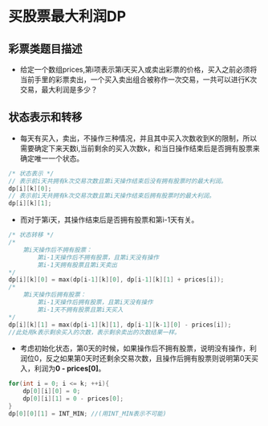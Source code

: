 # 买股票最大利润DP


## 彩票类题目描述
- 给定一个数组prices,第i项表示第i天买入或卖出彩票的价格，买入之前必须将当前手里的彩票卖出，一个买入卖出组合被称作一次交易，一共可以进行K次交易，最大利润是多少？

## 状态表示和转移
- 每天有买入，卖出，不操作三种情况，并且其中买入次数收到K的限制，所以需要确定下来天数i,当前剩余的买入次数k，和当日操作结束后是否拥有股票来确定唯一一个状态。
```c++
/* 状态表示 */
// 表示前i天共拥有k次交易次数且第i天操作结束后没有拥有股票时的最大利润。
dp[i][k][0];  
// 表示前i天共拥有k次交易次数且第i天操作结束后拥有股票时的最大利润。
dp[i][k][1];
```
- 而对于第i天，其操作结束后是否拥有股票和第i-1天有关。
  
```c++
/* 状态转移 */
/* 
    第i天操作后不拥有股票：
        第i-1天操作后不拥有股票，且第i天没有操作
        第i-1天拥有股票且第i天卖出
*/
dp[i][k][0] = max(dp[i-1][k][0], dp[i-1][k][1] + prices[i]);
/* 
    第i天操作后拥有股票：
        第i-1天操作后拥有股票，且第i天没有操作
        第i-1天不拥有股票且第i天买入
*/
dp[i][k][1] = max(dp[i-1][k][1], dp[i-1][k-1][0] - prices[i]);
//此处用k表示剩余买入的次数，表示剩余卖出的次数结果一样。
```

- 考虑初始化状态，第0天的时候，如果操作后不拥有股票，说明没有操作，利润位0，反之如果第0天时还剩余交易次数，且操作后拥有股票则说明第0天买入，利润为**0 - prices[0]**。

```c++
for(int i = 0; i <= k; ++i){
    dp[0][i][0] = 0;
    dp[0][i][1] = 0 - prices[0];
}
dp[0][0][1] = INT_MIN; //(用INT_MIN表示不可能)
```

